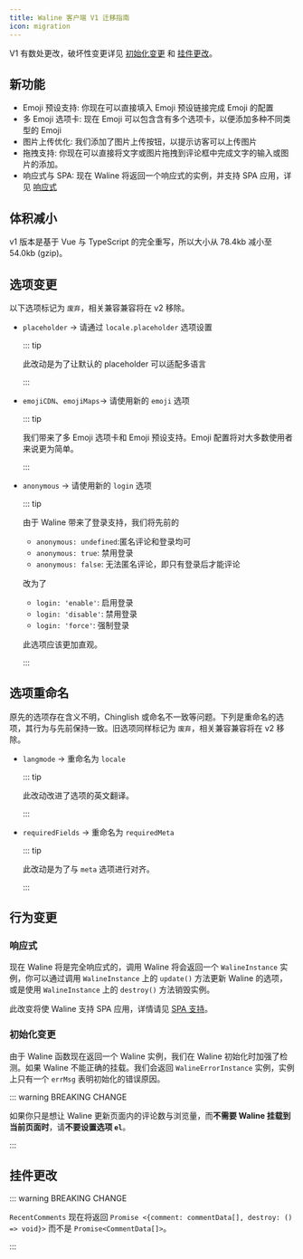 ```yaml
---
title: Waline 客户端 V1 迁移指南
icon: migration
---
```


V1 有数处更改，破坏性变更详见 [初始化变更](#初始化变更) 和 [挂件更改](#挂件更改)。

## 新功能

- Emoji 预设支持: 你现在可以直接填入 Emoji 预设链接完成 Emoji 的配置
- 多 Emoji 选项卡: 现在 Emoji 可以包含含有多个选项卡，以便添加多种不同类型的 Emoji
- 图片上传优化: 我们添加了图片上传按钮，以提示访客可以上传图片
- 拖拽支持: 你现在可以直接将文字或图片拖拽到评论框中完成文字的输入或图片的添加。
- 响应式与 SPA: 现在 Waline 将返回一个响应式的实例，并支持 SPA 应用，详见 [响应式](#响应式)

## 体积减小

v1 版本是基于 Vue 与 TypeScript 的完全重写，所以大小从 78.4kb 减小至 54.0kb (gzip)。

## 选项变更

以下选项标记为 `废弃`，相关兼容兼容将在 v2 移除。

- `placeholder` → 请通过 `locale.placeholder` 选项设置

  ::: tip

  此改动是为了让默认的 placeholder 可以适配多语言

  :::

- `emojiCDN`、`emojiMaps`→ 请使用新的 `emoji` 选项

  ::: tip

  我们带来了多 Emoji 选项卡和 Emoji 预设支持。Emoji 配置将对大多数使用者来说更为简单。

  :::

- `anonymous` → 请使用新的 `login` 选项

  ::: tip

  由于 Waline 带来了登录支持，我们将先前的

  - `anonymous: undefined`:匿名评论和登录均可
  - `anonymous: true`: 禁用登录
  - `anonymous: false`: 无法匿名评论，即只有登录后才能评论

  改为了

  - `login: 'enable'`: 启用登录
  - `login: 'disable'`: 禁用登录
  - `login: 'force'`: 强制登录

  此选项应该更加直观。

  :::

## 选项重命名

原先的选项存在含义不明，Chinglish 或命名不一致等问题。下列是重命名的选项，其行为与先前保持一致。旧选项同样标记为 `废弃`，相关兼容兼容将在 v2 移除。

- `langmode` → 重命名为 `locale`

  ::: tip

  此改动改进了选项的英文翻译。

  :::

- `requiredFields` → 重命名为 `requiredMeta`

  ::: tip

  此改动是为了与 `meta` 选项进行对齐。

  :::

## 行为变更

### 响应式

现在 Waline 将是完全响应式的，调用 Waline 将会返回一个 `WalineInstance` 实例，你可以通过调用 `WalineInstance` 上的 `update()` 方法更新 Waline 的选项，或是使用 `WalineInstance` 上的 `destroy()` 方法销毁实例。

此改变将使 Waline 支持 SPA 应用，详情请见 [SPA 支持](../guide/client/spa.md)。

### 初始化变更

由于 Waline 函数现在返回一个 Waline 实例，我们在 Waline 初始化时加强了检测。如果 Waline 不能正确的挂载。我们会返回 `WalineErrorInstance` 实例，实例上只有一个 `errMsg` 表明初始化的错误原因。

::: warning BREAKING CHANGE

如果你只是想让 Waline 更新页面内的评论数与浏览量，而**不需要 Waline 挂载到当前页面时**，请**不要设置选项 `el`**。

:::

## 挂件更改

::: warning BREAKING CHANGE

`RecentComments` 现在将返回 `Promise <{comment: commentData[], destroy: () => void}>` 而不是 `Promise<CommentData[]>`。

:::
